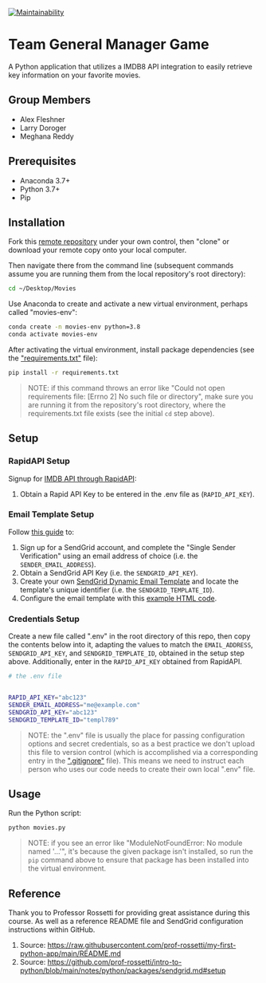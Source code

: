 [![Maintainability](https://api.codeclimate.com/v1/badges/7a5093ceea72a98b08c4/maintainability)](https://codeclimate.com/github/larrydor/Movies/maintainability)

# Team General Manager Game

A Python application that utilizes a IMDB8 API integration to easily retrieve key information on your favorite movies.

## Group Members
* Alex Fleshner
* Larry Doroger
* Meghana Reddy

## Prerequisites

  + Anaconda 3.7+
  + Python 3.7+
  + Pip

## Installation

Fork this [remote repository](https://github.com/larrydor/Movies) under your own control, then "clone" or download your remote copy onto your local computer.

Then navigate there from the command line (subsequent commands assume you are running them from the local repository's root directory):

```sh
cd ~/Desktop/Movies
```
Use Anaconda to create and activate a new virtual environment, perhaps called "movies-env":

```sh
conda create -n movies-env python=3.8
conda activate movies-env
```

After activating the virtual environment, install package dependencies (see the ["requirements.txt"](/requirements.txt) file):

```sh
pip install -r requirements.txt
```

> NOTE: if this command throws an error like "Could not open requirements file: [Errno 2] No such file or directory", make sure you are running it from the repository's root directory, where the requirements.txt file exists (see the initial `cd` step above).

## Setup

### RapidAPI Setup

Signup for [IMDB API through RapidAPI](https://rapidapi.com/apidojo/api/imdb8/):
  1) Obtain a Rapid API Key to be entered in the .env file as (`RAPID_API_KEY`).

### Email Template Setup

Follow [this guide](https://github.com/prof-rossetti/intro-to-python/blob/master/notes/python/packages/sendgrid.md) to:
  1) Sign up for a SendGrid account, and complete the "Single Sender Verification" using an email address of choice (i.e. the `SENDER_EMAIL_ADDRESS`).
  2) Obtain a SendGrid API Key (i.e. the `SENDGRID_API_KEY`).
  3) Create your own [SendGrid Dynamic Email Template](https://sendgrid.com/dynamic_templates) and locate the template's unique identifier (i.e. the `SENDGRID_TEMPLATE_ID`).
  4) Configure the email template with this [example HTML code](https://github.com/larrydor/shopping_cart/blob/main/email_template.html).

### Credentials Setup

Create a new file called ".env" in the root directory of this repo, then copy the contents below into it, adapting the values to match the `EMAIL_ADDRESS`, `SENDGRID_API_KEY`, and `SENDGRID_TEMPLATE_ID`, obtained in the setup step above. Additionally, enter in the `RAPID_API_KEY` obtained from RapidAPI.

```sh
# the .env file


RAPID_API_KEY="abc123"
SENDER_EMAIL_ADDRESS="me@example.com"
SENDGRID_API_KEY="abc123"
SENDGRID_TEMPLATE_ID="templ789"
```

> NOTE: the ".env" file is usually the place for passing configuration options and secret credentials, so as a best practice we don't upload this file to version control (which is accomplished via a corresponding entry in the [".gitignore"](/.gitignore) file). This means we need to instruct each person who uses our code needs to create their own local ".env" file.

## Usage

Run the Python script:

```py
python movies.py
```

> NOTE: if you see an error like "ModuleNotFoundError: No module named '...'", it's because the given package isn't installed, so run the `pip` command above to ensure that package has been installed into the virtual environment.

## Reference
Thank you to Professor Rossetti for providing great assistance during this course. As well as a reference README file and SendGrid configuration instructions within GitHub.

1. Source: https://raw.githubusercontent.com/prof-rossetti/my-first-python-app/main/README.md
1. Source: https://github.com/prof-rossetti/intro-to-python/blob/main/notes/python/packages/sendgrid.md#setup
